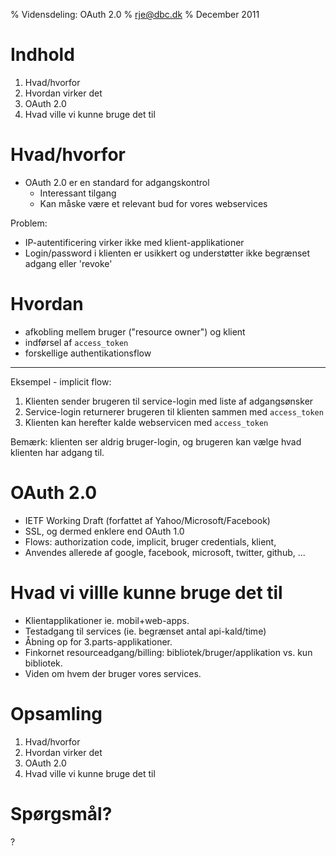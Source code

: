 % Vidensdeling: OAuth 2.0
% rje@dbc.dk
% December 2011


# Indhold

1. Hvad/hvorfor
2. Hvordan virker det
3. OAuth 2.0
4. Hvad ville vi kunne bruge det til

# Hvad/hvorfor

- OAuth 2.0 er en standard for adgangskontrol 
    - Interessant tilgang
    - Kan måske være et relevant bud for vores webservices

Problem:

- IP-autentificering virker ikke med klient-applikationer
- Login/password i klienten er usikkert og understøtter ikke begrænset adgang eller 'revoke'


# Hvordan 

- afkobling mellem bruger ("resource owner") og klient
- indførsel af `access_token`
- forskellige authentikationsflow

------

Eksempel - implicit flow:

1. Klienten sender brugeren til service-login med liste af adgangsønsker
2. Service-login returnerer brugeren til klienten sammen med `access_token`
3. Klienten kan herefter kalde webservicen med `access_token`

Bemærk: klienten ser aldrig bruger-login, og brugeren kan vælge hvad klienten har adgang til.

# OAuth 2.0

- IETF Working Draft (forfattet af Yahoo/Microsoft/Facebook)
- SSL, og dermed enklere end OAuth 1.0
- Flows: authorization code, implicit, bruger credentials, klient,
- Anvendes allerede af google, facebook, microsoft, twitter, github, ...
    

# Hvad vi villle kunne bruge det til

- Klientapplikationer ie. mobil+web-apps.
- Testadgang til services (ie. begrænset antal api-kald/time)
- Åbning op for 3.parts-applikationer.
- Finkornet resourceadgang/billing: bibliotek/bruger/applikation vs. kun bibliotek. 
- Viden om hvem der bruger vores services.


# Opsamling

1. Hvad/hvorfor
2. Hvordan virker det
3. OAuth 2.0
4. Hvad ville vi kunne bruge det til


# Spørgsmål?

?
